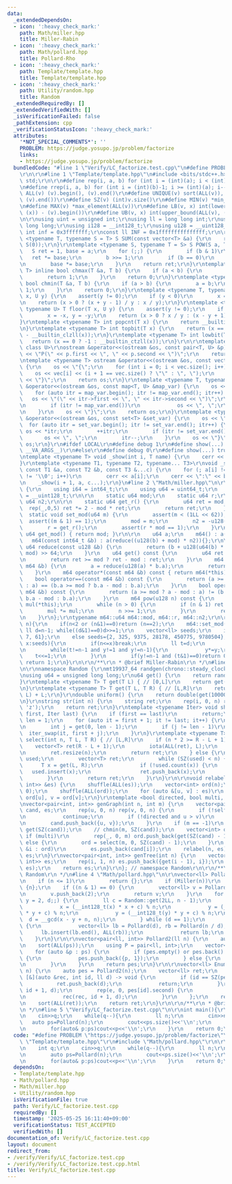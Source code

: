 ```yaml
---
data:
  _extendedDependsOn:
  - icon: ':heavy_check_mark:'
    path: Math/miller.hpp
    title: Miller-Rabin
  - icon: ':heavy_check_mark:'
    path: Math/pollard.hpp
    title: Pollard-Rho
  - icon: ':heavy_check_mark:'
    path: Template/template.hpp
    title: Template/template.hpp
  - icon: ':heavy_check_mark:'
    path: Utility/random.hpp
    title: Random
  _extendedRequiredBy: []
  _extendedVerifiedWith: []
  _isVerificationFailed: false
  _pathExtension: cpp
  _verificationStatusIcon: ':heavy_check_mark:'
  attributes:
    '*NOT_SPECIAL_COMMENTS*': ''
    PROBLEM: https://judge.yosupo.jp/problem/factorize
    links:
    - https://judge.yosupo.jp/problem/factorize
  bundledCode: "#line 1 \"Verify/LC_factorize.test.cpp\"\n#define PROBLEM \"https://judge.yosupo.jp/problem/factorize\"\
    \r\n\r\n#line 1 \"Template/template.hpp\"\n#include <bits/stdc++.h>\r\nusing namespace\
    \ std;\r\n\r\n#define rep(i, a, b) for (int i = (int)(a); i < (int)(b); i++)\r\
    \n#define rrep(i, a, b) for (int i = (int)(b)-1; i >= (int)(a); i--)\r\n#define\
    \ ALL(v) (v).begin(), (v).end()\r\n#define UNIQUE(v) sort(ALL(v)), (v).erase(unique(ALL(v)),\
    \ (v).end())\r\n#define SZ(v) (int)v.size()\r\n#define MIN(v) *min_element(ALL(v))\r\
    \n#define MAX(v) *max_element(ALL(v))\r\n#define LB(v, x) int(lower_bound(ALL(v),\
    \ (x)) - (v).begin())\r\n#define UB(v, x) int(upper_bound(ALL(v), (x)) - (v).begin())\r\
    \n\r\nusing uint = unsigned int;\r\nusing ll = long long int;\r\nusing ull = unsigned\
    \ long long;\r\nusing i128 = __int128_t;\r\nusing u128 = __uint128_t;\r\nconst\
    \ int inf = 0x3fffffff;\r\nconst ll INF = 0x1fffffffffffffff;\r\n\r\ntemplate\
    \ <typename T, typename S = T> S SUM(const vector<T> &a) {\r\n    return accumulate(ALL(a),\
    \ S(0));\r\n}\r\ntemplate <typename S, typename T = S> S POW(S a, T b) {\r\n \
    \   S ret = 1, base = a;\r\n    for (;;) {\r\n        if (b & 1)\r\n         \
    \   ret *= base;\r\n        b >>= 1;\r\n        if (b == 0)\r\n            break;\r\
    \n        base *= base;\r\n    }\r\n    return ret;\r\n}\r\ntemplate <typename\
    \ T> inline bool chmax(T &a, T b) {\r\n    if (a < b) {\r\n        a = b;\r\n\
    \        return 1;\r\n    }\r\n    return 0;\r\n}\r\ntemplate <typename T> inline\
    \ bool chmin(T &a, T b) {\r\n    if (a > b) {\r\n        a = b;\r\n        return\
    \ 1;\r\n    }\r\n    return 0;\r\n}\r\ntemplate <typename T, typename U> T ceil(T\
    \ x, U y) {\r\n    assert(y != 0);\r\n    if (y < 0)\r\n        x = -x, y = -y;\r\
    \n    return (x > 0 ? (x + y - 1) / y : x / y);\r\n}\r\ntemplate <typename T,\
    \ typename U> T floor(T x, U y) {\r\n    assert(y != 0);\r\n    if (y < 0)\r\n\
    \        x = -x, y = -y;\r\n    return (x > 0 ? x / y : (x - y + 1) / y);\r\n\
    }\r\ntemplate <typename T> int popcnt(T x) {\r\n    return __builtin_popcountll(x);\r\
    \n}\r\ntemplate <typename T> int topbit(T x) {\r\n    return (x == 0 ? -1 : 63\
    \ - __builtin_clzll(x));\r\n}\r\ntemplate <typename T> int lowbit(T x) {\r\n \
    \   return (x == 0 ? -1 : __builtin_ctzll(x));\r\n}\r\n\r\ntemplate <class T,\
    \ class U>\r\nostream &operator<<(ostream &os, const pair<T, U> &p) {\r\n    os\
    \ << \"P(\" << p.first << \", \" << p.second << \")\";\r\n    return os;\r\n}\r\
    \ntemplate <typename T> ostream &operator<<(ostream &os, const vector<T> &vec)\
    \ {\r\n    os << \"{\";\r\n    for (int i = 0; i < vec.size(); i++) {\r\n    \
    \    os << vec[i] << (i + 1 == vec.size() ? \"\" : \", \");\r\n    }\r\n    os\
    \ << \"}\";\r\n    return os;\r\n}\r\ntemplate <typename T, typename U>\r\nostream\
    \ &operator<<(ostream &os, const map<T, U> &map_var) {\r\n    os << \"{\";\r\n\
    \    for (auto itr = map_var.begin(); itr != map_var.end(); itr++) {\r\n     \
    \   os << \"(\" << itr->first << \", \" << itr->second << \")\";\r\n        itr++;\r\
    \n        if (itr != map_var.end())\r\n            os << \", \";\r\n        itr--;\r\
    \n    }\r\n    os << \"}\";\r\n    return os;\r\n}\r\ntemplate <typename T> ostream\
    \ &operator<<(ostream &os, const set<T> &set_var) {\r\n    os << \"{\";\r\n  \
    \  for (auto itr = set_var.begin(); itr != set_var.end(); itr++) {\r\n       \
    \ os << *itr;\r\n        ++itr;\r\n        if (itr != set_var.end())\r\n     \
    \       os << \", \";\r\n        itr--;\r\n    }\r\n    os << \"}\";\r\n    return\
    \ os;\r\n}\r\n#ifdef LOCAL\r\n#define debug 1\r\n#define show(...) _show(0, #__VA_ARGS__,\
    \ __VA_ARGS__)\r\n#else\r\n#define debug 0\r\n#define show(...) true\r\n#endif\r\
    \ntemplate <typename T> void _show(int i, T name) {\r\n    cerr << '\\n';\r\n\
    }\r\ntemplate <typename T1, typename T2, typename... T3>\r\nvoid _show(int i,\
    \ const T1 &a, const T2 &b, const T3 &...c) {\r\n    for (; a[i] != ',' && a[i]\
    \ != '\\0'; i++)\r\n        cerr << a[i];\r\n    cerr << \":\" << b << \" \";\r\
    \n    _show(i + 1, a, c...);\r\n}\n#line 2 \"Math/miller.hpp\"\n\r\nstruct m64\
    \ {\r\n    using i64 = int64_t;\r\n    using u64 = uint64_t;\r\n    using u128\
    \ = __uint128_t;\r\n\r\n    static u64 mod;\r\n    static u64 r;\r\n    static\
    \ u64 n2;\r\n\r\n    static u64 get_r() {\r\n        u64 ret = mod;\r\n      \
    \  rep(_,0,5) ret *= 2 - mod * ret;\r\n        return ret;\r\n    }\r\n\r\n  \
    \  static void set_mod(u64 m) {\r\n        assert(m < (1LL << 62));\r\n      \
    \  assert((m & 1) == 1);\r\n        mod = m;\r\n        n2 = -u128(m) % m;\r\n\
    \        r = get_r();\r\n        assert(r * mod == 1);\r\n    }\r\n    static\
    \ u64 get_mod() { return mod; }\r\n\r\n    u64 a;\r\n    m64() : a(0) {}\r\n \
    \   m64(const int64_t &b) : a(reduce((u128(b) + mod) * n2)){};\r\n\r\n    static\
    \ u64 reduce(const u128 &b) {\r\n        return (b + u128(u64(b) * u64(-r)) *\
    \ mod) >> 64;\r\n    }\r\n    u64 get() const {\r\n        u64 ret = reduce(a);\r\
    \n        return ret >= mod ? ret - mod : ret;\r\n    }\r\n    m64 &operator*=(const\
    \ m64 &b) {\r\n        a = reduce(u128(a) * b.a);\r\n        return *this;\r\n\
    \    }\r\n    m64 operator*(const m64 &b) const { return m64(*this) *= b; }\r\n\
    \    bool operator==(const m64 &b) const {\r\n        return (a >= mod ? a - mod\
    \ : a) == (b.a >= mod ? b.a - mod : b.a);\r\n    }\r\n    bool operator!=(const\
    \ m64 &b) const {\r\n        return (a >= mod ? a - mod : a) != (b.a >= mod ?\
    \ b.a - mod : b.a);\r\n    }\r\n    m64 pow(u128 n) const {\r\n        m64 ret(1),\
    \ mul(*this);\r\n        while (n > 0) {\r\n        if (n & 1) ret *= mul;\r\n\
    \        mul *= mul;\r\n        n >>= 1;\r\n        }\r\n        return ret;\r\
    \n    }\r\n};\r\ntypename m64::u64 m64::mod, m64::r, m64::n2;\r\n\r\nbool Miller(ll\
    \ n){\r\n    if(n<2 or (n&1)==0)return (n==2);\r\n    m64::set_mod(n);\r\n   \
    \ ll d=n-1; while((d&1)==0)d>>=1;\r\n    vector<ll> seeds;\r\n    if(n<(1<<30))seeds={2,\
    \ 7, 61};\r\n    else seeds={2, 325, 9375, 28178, 450775, 9780504};\r\n    for(auto&\
    \ x:seeds){\r\n        if(n<=x)break;\r\n        ll t=d;\r\n        m64 y=m64(x).pow(t);\r\
    \n        while(t!=n-1 and y!=1 and y!=n-1){\r\n            y*=y;\r\n        \
    \    t<<=1;\r\n        }\r\n        if(y!=n-1 and (t&1)==0)return 0;\r\n    }\
    \ return 1;\r\n}\r\n\r\n/**\r\n * @brief Miller-Rabin\r\n */\n#line 2 \"Utility/random.hpp\"\
    \n\r\nnamespace Random {\r\nmt19937_64 randgen(chrono::steady_clock::now().time_since_epoch().count());\r\
    \nusing u64 = unsigned long long;\r\nu64 get() {\r\n    return randgen();\r\n\
    }\r\ntemplate <typename T> T get(T L) { // [0,L]\r\n    return get() % (L + 1);\r\
    \n}\r\ntemplate <typename T> T get(T L, T R) { // [L,R]\r\n    return get(R -\
    \ L) + L;\r\n}\r\ndouble uniform() {\r\n    return double(get(1000000000)) / 1000000000;\r\
    \n}\r\nstring str(int n) {\r\n    string ret;\r\n    rep(i, 0, n) ret += get('a',\
    \ 'z');\r\n    return ret;\r\n}\r\ntemplate <typename Iter> void shuffle(Iter\
    \ first, Iter last) {\r\n    if (first == last)\r\n        return;\r\n    int\
    \ len = 1;\r\n    for (auto it = first + 1; it != last; it++) {\r\n        len++;\r\
    \n        int j = get(0, len - 1);\r\n        if (j != len - 1)\r\n          \
    \  iter_swap(it, first + j);\r\n    }\r\n}\r\ntemplate <typename T> vector<T>\
    \ select(int n, T L, T R) { // [L,R]\r\n    if (n * 2 >= R - L + 1) {\r\n    \
    \    vector<T> ret(R - L + 1);\r\n        iota(ALL(ret), L);\r\n        shuffle(ALL(ret));\r\
    \n        ret.resize(n);\r\n        return ret;\r\n    } else {\r\n        unordered_set<T>\
    \ used;\r\n        vector<T> ret;\r\n        while (SZ(used) < n) {\r\n      \
    \      T x = get(L, R);\r\n            if (!used.count(x)) {\r\n             \
    \   used.insert(x);\r\n                ret.push_back(x);\r\n            }\r\n\
    \        }\r\n        return ret;\r\n    }\r\n}\r\n\r\nvoid relabel(int n, vector<pair<int,\
    \ int>> &es) {\r\n    shuffle(ALL(es));\r\n    vector<int> ord(n);\r\n    iota(ALL(ord),\
    \ 0);\r\n    shuffle(ALL(ord));\r\n    for (auto &[u, v] : es)\r\n        u =\
    \ ord[u], v = ord[v];\r\n}\r\ntemplate <bool directed, bool multi, bool self>\r\
    \nvector<pair<int, int>> genGraph(int n, int m) {\r\n    vector<pair<int, int>>\
    \ cand, es;\r\n    rep(u, 0, n) rep(v, 0, n) {\r\n        if (!self and u == v)\r\
    \n            continue;\r\n        if (!directed and u > v)\r\n            continue;\r\
    \n        cand.push_back({u, v});\r\n    }\r\n    if (m == -1)\r\n        m =\
    \ get(SZ(cand));\r\n    // chmin(m, SZ(cand));\r\n    vector<int> ord;\r\n   \
    \ if (multi)\r\n        rep(_, 0, m) ord.push_back(get(SZ(cand) - 1));\r\n   \
    \ else {\r\n        ord = select(m, 0, SZ(cand) - 1);\r\n    }\r\n    for (auto\
    \ &i : ord)\r\n        es.push_back(cand[i]);\r\n    relabel(n, es);\r\n    return\
    \ es;\r\n}\r\nvector<pair<int, int>> genTree(int n) {\r\n    vector<pair<int,\
    \ int>> es;\r\n    rep(i, 1, n) es.push_back({get(i - 1), i});\r\n    relabel(n,\
    \ es);\r\n    return es;\r\n}\r\n}; // namespace Random\r\n\r\n/**\r\n * @brief\
    \ Random\r\n */\n#line 4 \"Math/pollard.hpp\"\n\r\nvector<ll> Pollard(ll n) {\r\
    \n    if (n <= 1)\r\n        return {};\r\n    if (Miller(n))\r\n        return\
    \ {n};\r\n    if ((n & 1) == 0) {\r\n        vector<ll> v = Pollard(n >> 1);\r\
    \n        v.push_back(2);\r\n        return v;\r\n    }\r\n    for (ll x = 2,\
    \ y = 2, d;;) {\r\n        ll c = Random::get(2LL, n - 1);\r\n        do {\r\n\
    \            x = (__int128_t(x) * x + c) % n;\r\n            y = (__int128_t(y)\
    \ * y + c) % n;\r\n            y = (__int128_t(y) * y + c) % n;\r\n          \
    \  d = __gcd(x - y + n, n);\r\n        } while (d == 1);\r\n        if (d < n)\
    \ {\r\n            vector<ll> lb = Pollard(d), rb = Pollard(n / d);\r\n      \
    \      lb.insert(lb.end(), ALL(rb));\r\n            return lb;\r\n        }\r\n\
    \    }\r\n}\r\n\r\nvector<pair<ll, int>> Pollard2(ll n) {\r\n    auto ps = Pollard(n);\r\
    \n    sort(ALL(ps));\r\n    using P = pair<ll, int>;\r\n    vector<P> pes;\r\n\
    \    for (auto &p : ps) {\r\n        if (pes.empty() or pes.back().first != p)\
    \ {\r\n            pes.push_back({p, 1});\r\n        } else {\r\n            pes.back().second++;\r\
    \n        }\r\n    }\r\n    return pes;\r\n}\r\n\r\nvector<ll> EnumDivisors(ll\
    \ n) {\r\n    auto pes = Pollard2(n);\r\n    vector<ll> ret;\r\n    auto rec =\
    \ [&](auto &rec, int id, ll d) -> void {\r\n        if (id == SZ(pes)) {\r\n \
    \           ret.push_back(d);\r\n            return;\r\n        }\r\n        rec(rec,\
    \ id + 1, d);\r\n        rep(e, 0, pes[id].second) {\r\n            d *= pes[id].first;\r\
    \n            rec(rec, id + 1, d);\r\n        }\r\n    };\r\n    rec(rec, 0, 1);\r\
    \n    sort(ALL(ret));\r\n    return ret;\r\n}\r\n\r\n/**\r\n * @brief Pollard-Rho\r\
    \n */\n#line 5 \"Verify/LC_factorize.test.cpp\"\n\r\nint main(){\r\n    int q;\r\
    \n    cin>>q;\r\n    while(q--){\r\n        ll n;\r\n        cin>>n;\r\n     \
    \   auto ps=Pollard(n);\r\n        cout<<ps.size()<<'\\n';\r\n        sort(ALL(ps));\r\
    \n        for(auto& p:ps)cout<<p<<'\\n';\r\n    }\r\n    return 0;\r\n}\n"
  code: "#define PROBLEM \"https://judge.yosupo.jp/problem/factorize\"\r\n\r\n#include\
    \ \"Template/template.hpp\"\r\n#include \"Math/pollard.hpp\"\r\n\r\nint main(){\r\
    \n    int q;\r\n    cin>>q;\r\n    while(q--){\r\n        ll n;\r\n        cin>>n;\r\
    \n        auto ps=Pollard(n);\r\n        cout<<ps.size()<<'\\n';\r\n        sort(ALL(ps));\r\
    \n        for(auto& p:ps)cout<<p<<'\\n';\r\n    }\r\n    return 0;\r\n}"
  dependsOn:
  - Template/template.hpp
  - Math/pollard.hpp
  - Math/miller.hpp
  - Utility/random.hpp
  isVerificationFile: true
  path: Verify/LC_factorize.test.cpp
  requiredBy: []
  timestamp: '2025-05-25 16:11:40+09:00'
  verificationStatus: TEST_ACCEPTED
  verifiedWith: []
documentation_of: Verify/LC_factorize.test.cpp
layout: document
redirect_from:
- /verify/Verify/LC_factorize.test.cpp
- /verify/Verify/LC_factorize.test.cpp.html
title: Verify/LC_factorize.test.cpp
---
```


